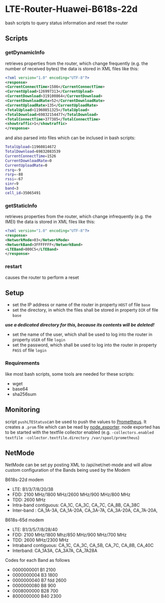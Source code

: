 # LTE-Router-Huawei-B618s-22d
bash scripts to query status information and reset the router
## Scripts
### getDynamicInfo
retrieves properties from the router, which change frequently (e.g. the number of received bytes)
the data is stored in XML files like this:
```xml
<?xml version="1.0" encoding="UTF-8"?>
<response>
<CurrentConnectTime>1586</CurrentConnectTime>
<CurrentUpload>126997313</CurrentUpload>
<CurrentDownload>319100864</CurrentDownload>
<CurrentDownloadRate>52</CurrentDownloadRate>
<CurrentUploadRate>135</CurrentUploadRate>
<TotalUpload>11960851325</TotalUpload>
<TotalDownload>69832154477</TotalDownload>
<TotalConnectTime>377385</TotalConnectTime>
<showtraffic>1</showtraffic>
</response>
```
and also parsed into files which can be inclused in bash scripts:
```bash
TotalUpload=11960814672
TotalDownload=69832083539
CurrentConnectTime=1526
CurrentDownloadRate=0
CurrentUploadRate=0
rsrq=-9
rsrp=-88
rssi=-67
sinr=9
band=3
cell_id=35065491
```
### getStaticInfo
retrieves properties from the router, which change infrequently (e.g. the IMEI)
the data is stored in XML files like this:
```xml
<?xml version="1.0" encoding="UTF-8"?>
<response>
<NetworkMode>03</NetworkMode>
<NetworkBand>3FFFFFFF</NetworkBand>
<LTEBand>800C5</LTEBand>
</response>
```
### restart
causes the router to perform a reset
## Setup
* set the IP address or name of the router in property `HOST` of file `base`
* set the directory, in which the files shall be stored in property `DIR` of file `base`

***use a dedicated directory for this, because its contents will be deleted!***
* set the name of the user, which shall be used to log into the router in property `USER` of file `login`
* set the password, which shall be used to log into the router in property `PASS` of file `login`
### Requirements
like most bash scripts, some tools are needed for these scripts:
* wget
* base64
* sha256sum
## Monitoring
script `pushLTEStatus`can be used to push the values to [Prometheus](https://prometheus.io/). It creates a `.prom` file which can be read by [node_exporter](https://prometheus.io/download/#node_exporter). node exported has to be started with the textfile collector enabled (e.g. `-collectors.enabled textfile -collector.textfile.directory /var/spool/prometheus`)

## NetMode
NetMode can be set py posting XML to /api/net/net-mode and will allow custom configuration of the Bands being used by the Modem

B618s-22d modem 
- LTE: B1/3/7/8/20/38
- FDD: 2100 MHz/1800 MHz/2600 MHz/900 MHz/800 MHz
- TDD: 2600 MHz
- Intra-band contiguous: CA_1C, CA_3C, CA_7C, CA_8B, CA_38C
- Inter-band : CA_1A-3A, CA_1A-20A, CA_3A-7A, CA_3A-20A, CA_7A-20A,

B618s-65d modem
- LTE: B1/3/5/7/8/28/40
- FDD: 2100 MHz/1800 Mhz/850 MHz/900 MHz/700 MHz
- TDD: 2600 MHz/2300 MHz
- Intraband contiguous: CA_1C, CA_3C, CA_5B, CA_7C, CA_8B, CA_40C
- Interband: CA_1A3A, CA_3A7A, CA_7A28A

Codes for each Band as follows
- 0000000001 B1 2100
- 0000000004 B3 1800
- 0000000040 B7 fdd 2600
- 0000000080 B8 900
- 0008000000 B28 700
- 8000000000 B40 2300

